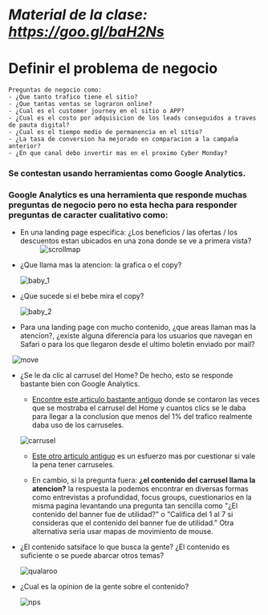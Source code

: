 # *Material de la clase: https://goo.gl/baH2Ns*

# Definir el problema de negocio

    Preguntas de negocio como:
    - ¿Que tanto trafico tiene el sitio?
    - ¿Que tantas ventas se lograron online?
    - ¿Cual es el customer journey en el sitio o APP?
    - ¿Cual es el costo por adquisicion de los leads conseguidos a traves de pauta digital?
    - ¿Cual es el tiempo medio de permanencia en el sitio?
    - ¿La tasa de conversion ha mejorado en comparacion a la campaña anterior?
    - ¿En que canal debo invertir mas en el proximo Cyber Monday?

### Se contestan usando herramientas como Google Analytics. 
### Google Analytics es una herramienta que responde muchas preguntas de negocio pero no esta hecha para responder preguntas de caracter cualitativo como:

- En una landing page especifica: ¿Los beneficios / las ofertas / los descuentos estan ubicados en una zona donde se ve a primera vista?
               
    ![scrollmap]
        
- ¿Que llama mas la atencion: la grafica o el copy?
               
    ![baby_1]
        
- ¿Que sucede si el bebe mira el copy?
               
    ![baby_2]

- Para una landing page con mucho contenido, ¿que areas llaman mas la atencion?, ¿existe alguna diferencia para los usuarios que navegan en Safari o para los que llegaron desde el ultimo boletin enviado por mail?

    ![move] 

- ¿Se le da clic al carrusel del Home? De hecho, esto se responde bastante bien con Google Analytics.
    
    - [Encontre este articulo bastante antiguo](https://searchengineland.com/homepage-sliders-are-bad-for-seo-usability-163496) donde se contaron las veces que se mostraba el carrusel del Home y cuantos clics se le daba para llegar a la conclusion que menos del 1% del trafico realmente daba uso de los carruseles. 

    ![carrusel]

    - [Este otro articulo antiguo](https://erikrunyon.com/2013/01/carousel-stats/) es un esfuerzo mas por cuestionar si vale la pena tener carruseles.

    - En cambio, si la pregunta fuera: **¿el contenido del carrusel llama la atencion?** la respuesta la podemos encontrar en diversas formas como entrevistas a profundidad, focus groups, cuestionarios en la misma pagina levantando una pregunta tan sencilla como "¿El contenido del banner fue de utilidad?" o "Califica del 1 al 7 si consideras que el contenido del banner fue de utilidad." Otra alternativa seria usar mapas de movimiento de mouse.
    
- ¿El contenido satsiface lo que busca la gente? ¿El contenido es suficiente o se puede abarcar otros temas?   
    
    ![qualaroo]

- ¿Cual es la opinion de la gente sobre el contenido?

    ![nps]
    



[scrollmap]: https://zarget.com/assets/images/banners/scrollmaps-hero.png
[baby_1]: https://cdn.thegood.com/wp-content/uploads/heatmaps-scrollmaps-clickmaps-2.png
[baby_2]: https://cdn.thegood.com/wp-content/uploads/heatmaps-scrollmaps-clickmaps-3.png
[move]: https://www.mousestats.com/static/theme/salesv2/serviceScreenshots/move.gif
[carrusel]: https://cdn.thegood.com/wp-content/uploads/heatmaps-scrollmaps-clickmaps-8.jpg
[qualaroo]: https://blog.qualaroo.com/wp-content/uploads/2016/11/qualaroo-example.png
[nps]: https://blog.kissmetrics.com/wp-content/uploads/2011/08/net-promoter-score-survey.png
